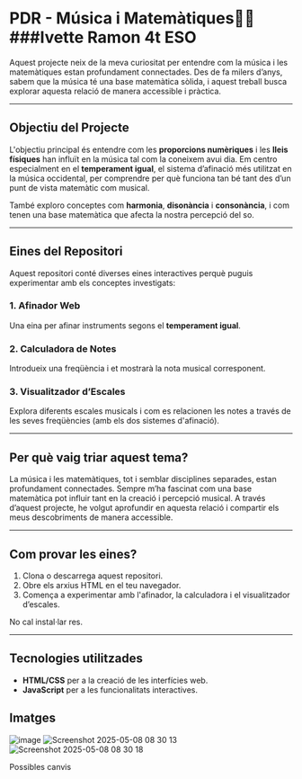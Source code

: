 #  PDR - Música i Matemàtiques🎵📏 ###Ivette Ramon 4t ESO

Aquest projecte neix de la meva curiositat per entendre com la música i les matemàtiques estan profundament connectades. Des de fa milers d’anys, sabem que la música té una base matemàtica sòlida, i aquest treball busca explorar aquesta relació de manera accessible i pràctica.

---

## Objectiu del Projecte

L'objectiu principal és entendre com les **proporcions numèriques** i les **lleis físiques** han influït en la música tal com la coneixem avui dia. Em centro especialment en el **temperament igual**, el sistema d’afinació més utilitzat en la música occidental, per comprendre per què funciona tan bé tant des d’un punt de vista matemàtic com musical.

També exploro conceptes com **harmonia**, **disonància** i **consonància**, i com tenen una base matemàtica que afecta la nostra percepció del so.

---

## Eines del Repositori

Aquest repositori conté diverses eines interactives perquè puguis experimentar amb els conceptes investigats:

### 1. **Afinador Web**
Una eina per afinar instruments segons el **temperament igual**.

### 2. **Calculadora de Notes**
Introdueix una freqüència i et mostrarà la nota musical corresponent.

### 3. **Visualitzador d’Escales**
Explora diferents escales musicals i com es relacionen les notes a través de les seves freqüències (amb els dos sistemes d'afinació).

---

## Per què vaig triar aquest tema?

La música i les matemàtiques, tot i semblar disciplines separades, estan profundament connectades. Sempre m’ha fascinat com una base matemàtica pot influir tant en la creació i percepció musical. A través d’aquest projecte, he volgut aprofundir en aquesta relació i compartir els meus descobriments de manera accessible.

---

## Com provar les eines?

1. Clona o descarrega aquest repositori.
2. Obre els arxius HTML en el teu navegador.
3. Comença a experimentar amb l'afinador, la calculadora i el visualitzador d’escales.

No cal instal·lar res.

---

## Tecnologies utilitzades

- **HTML/CSS** per a la creació de les interfícies web.
- **JavaScript** per a les funcionalitats interactives.

## Imatges

![image](https://github.com/user-attachments/assets/b2e67b71-26b1-427e-8563-4b5dd119cad1)
![Screenshot 2025-05-08 08 30 13](https://github.com/user-attachments/assets/0b33f16f-9e97-4164-9c0b-9378a33fe3de)
![Screenshot 2025-05-08 08 30 18](https://github.com/user-attachments/assets/230a0e37-10a2-4b48-b475-e162b8245392)

Possibles canvis
